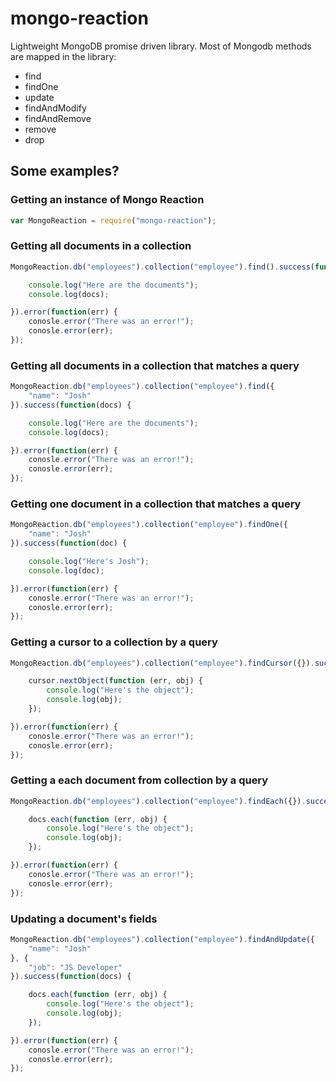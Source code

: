 mongo-reaction
==============

Lightweight MongoDB promise driven library.
Most of Mongodb methods are mapped in the library:

  * find
  * findOne
  * update
  * findAndModify
  * findAndRemove
  * remove
  * drop

## Some examples?

### Getting an instance of Mongo Reaction

```javascript
var MongoReaction = require("mongo-reaction");
```

### Getting all documents in a collection
```javascript
MongoReaction.db("employees").collection("employee").find().success(function(docs) {

    console.log("Here are the documents");
    console.log(docs);

}).error(function(err) {
    conosle.error("There was an error!");
    conosle.error(err);
});
```

### Getting all documents in a collection that matches a query
```javascript
MongoReaction.db("employees").collection("employee").find({
    "name": "Josh"
}).success(function(docs) {

    console.log("Here are the documents");
    console.log(docs);

}).error(function(err) {
    conosle.error("There was an error!");
    conosle.error(err);
});
```

### Getting one document in a collection that matches a query
```javascript
MongoReaction.db("employees").collection("employee").findOne({
    "name": "Josh"
}).success(function(doc) {

    console.log("Here's Josh");
    console.log(doc);

}).error(function(err) {
    conosle.error("There was an error!");
    conosle.error(err);
});
```

### Getting a cursor to a collection by a query
```javascript
MongoReaction.db("employees").collection("employee").findCursor({}).success(function(collection) {

    cursor.nextObject(function (err, obj) {
        console.log("Here's the object");
        console.log(obj);
    });

}).error(function(err) {
    conosle.error("There was an error!");
    conosle.error(err);
});

```

### Getting a each document from collection by a query
```javascript
MongoReaction.db("employees").collection("employee").findEach({}).success(function(docs) {

    docs.each(function (err, obj) {
        console.log("Here's the object");
        console.log(obj);
    });

}).error(function(err) {
    conosle.error("There was an error!");
    conosle.error(err);
});
```

### Updating a document's fields
```javascript
MongoReaction.db("employees").collection("employee").findAndUpdate({
    "name": "Josh"
}, {
    "job": "JS Developer"
}).success(function(docs) {

    docs.each(function (err, obj) {
        console.log("Here's the object");
        console.log(obj);
    });

}).error(function(err) {
    conosle.error("There was an error!");
    conosle.error(err);
});
```
